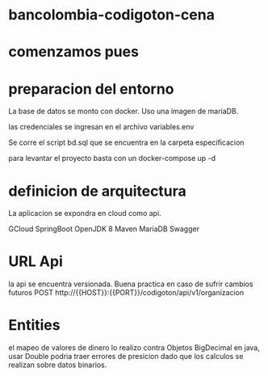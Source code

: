 # bancolombia-codigoton-cena
# comenzamos pues


# preparacion del entorno

La base de datos se monto con docker. Uso una imagen de mariaDB.

las credenciales se ingresan en el archivo variables.env

Se corre el script bd.sql que se encuentra en la carpeta especificacion 

para levantar el proyecto basta con un docker-compose up -d

# definicion de arquitectura

La aplicacion se expondra en cloud como api.

GCloud
SpringBoot
OpenJDK 8
Maven
MariaDB
Swagger

# URL Api 
la api se encuentra versionada. Buena practica en caso de sufrir cambios futuros
POST
http://{{HOST}}:{{PORT}}/codigoton/api/v1/organizacion

# Entities
el mapeo de valores de dinero lo realizo contra Objetos BigDecimal en java, usar Double podria traer errores de presicion dado que los calculos se realizan sobre datos binarios.



